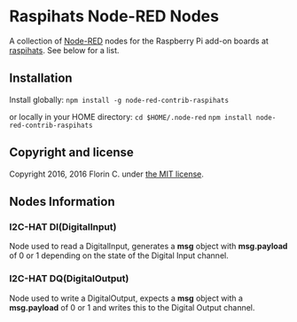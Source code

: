 # Raspihats Node-RED Nodes

A collection of [Node-RED](http://nodered.org) nodes for the Raspberry Pi add-on boards at [raspihats](http://raspihats.com). See below for a list.

## Installation

Install globally:
`npm install -g node-red-contrib-raspihats`

or locally in your HOME directory:
`cd $HOME/.node-red`
`npm install node-red-contrib-raspihats`

## Copyright and license

Copyright 2016, 2016 Florin C. under [the MIT license](LICENSE).

## Nodes Information

### I2C-HAT DI(DigitalInput)
Node used to read a DigitalInput, generates a **msg** object with **msg.payload** of 0 or 1 depending on the state of the Digital Input channel.

### I2C-HAT DQ(DigitalOutput)
Node used to write a DigitalOutput, expects a **msg** object with a **msg.payload** of 0 or 1 and writes this to the Digital Output channel.



